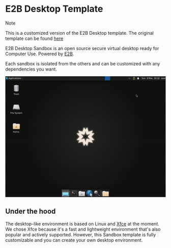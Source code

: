 # E2B Desktop Template

> [!NOTE]
> This is a customized version of the E2B Desktop template.
> The original template can be found [here](https://github.com/e2b-dev/desktop/tree/main/template)

E2B Desktop Sandbox is an open source secure virtual desktop ready for Computer Use. Powered by [E2B](https://e2b.dev).

Each sandbox is isolated from the others and can be customized with any dependencies you want.

![Desktop Sandbox](readme-assets/screenshot.png)

## Under the hood

The desktop-like environment is based on Linux and [Xfce](https://www.xfce.org/) at the moment. We chose Xfce because it's a fast and lightweight environment that's also popular and actively supported. However, this Sandbox template is fully customizable and you can create your own desktop environment.
